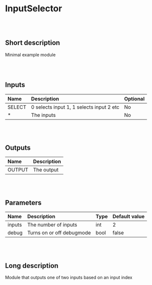# InputSelector


<br><br>
## Short description

Minimal example module

<br><br>

## Inputs

|Name|Description|Optional|
|:----|:-----------|:-------|
|SELECT|0 selects input 1, 1 selects input 2 etc|No|
|*|The inputs|No|

<br><br>

## Outputs

|Name|Description|
|:----|:-----------|
|OUTPUT|The output|

<br><br>

## Parameters

|Name|Description|Type|Default value|
|:----|:-----------|:----|:-------------|
|inputs|The number of inputs|int|2|
|debug|Turns on or off debugmode|bool|false|

<br><br>
## Long description
Module that outputs one of two inputs based on an input index